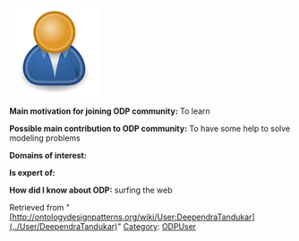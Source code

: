[![Image:ODPUser.png](../images/a/a6/ODPUser.png)](../Image/ODPUser.png "Image:ODPUser.png")




  





__Main motivation for joining ODP community:__ To learn


__Possible main contribution to ODP community:__ To have some help to solve modeling problems


__Domains of interest:__


  



__Is expert of:__


  

__How did I know about ODP:__ surfing the web






Retrieved from "[http://ontologydesignpatterns.org/wiki/User:DeependraTandukar](../User/DeependraTandukar)"
 [Category](http://ontologydesignpatterns.org/wiki/Special:Categories "Special:Categories"): [ODPUser](../Category/ODPUser "Category:ODPUser")